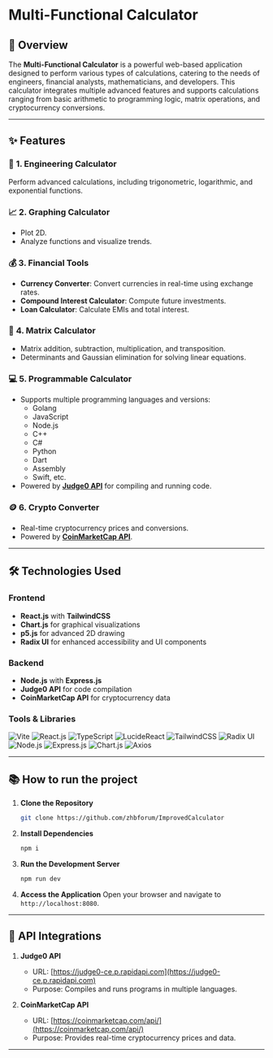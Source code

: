 # Multi-Functional Calculator


## 🚀 Overview
The **Multi-Functional Calculator** is a powerful web-based application designed to perform various types of calculations, catering to the needs of engineers, financial analysts, mathematicians, and developers. This calculator integrates multiple advanced features and supports calculations ranging from basic arithmetic to programming logic, matrix operations, and cryptocurrency conversions.

---

## ✨ Features

### 🔢 **1. Engineering Calculator**
Perform advanced calculations, including trigonometric, logarithmic, and exponential functions.

### 📈 **2. Graphing Calculator**
- Plot 2D.
- Analyze functions and visualize trends.

### 💰 **3. Financial Tools**
- **Currency Converter**: Convert currencies in real-time using exchange rates.
- **Compound Interest Calculator**: Compute future investments.
- **Loan Calculator**: Calculate EMIs and total interest.

### 🧮 **4. Matrix Calculator**
- Matrix addition, subtraction, multiplication, and transposition.
- Determinants and Gaussian elimination for solving linear equations.

### 💻 **5. Programmable Calculator**
- Supports multiple programming languages and versions:
  - Golang
  - JavaScript
  - Node.js
  - C++
  - C#
  - Python
  - Dart
  - Assembly
  - Swift, etc.
- Powered by **[Judge0 API](https://rapidapi.com/judge0-official/api/judge0-ce)** for compiling and running code.

### 🪙 **6. Crypto Converter**
- Real-time cryptocurrency prices and conversions.
- Powered by **[CoinMarketCap API](https://coinmarketcap.com/api/)**.

---

## 🛠️ Technologies Used

### Frontend
- **React.js** with **TailwindCSS**
- **Chart.js** for graphical visualizations
- **p5.js** for advanced 2D drawing
- **Radix UI** for enhanced accessibility and UI components

### Backend
- **Node.js** with **Express.js**
- **Judge0 API** for code compilation
- **CoinMarketCap API** for cryptocurrency data

### Tools & Libraries
![Vite](https://img.shields.io/badge/-Vite-646CFF?logo=vite&logoColor=white&style=flat)
![React.js](https://img.shields.io/badge/-React.js-61DAFB?logo=react&logoColor=white&style=flat)
![TypeScript](https://img.shields.io/badge/-TypeScript-3178C6?logo=typescript&logoColor=white&style=flat)
![LucideReact](https://img.shields.io/badge/-LucideReact-FF9E0F?logo=lucide&logoColor=white&style=flat)
![TailwindCSS](https://img.shields.io/badge/-TailwindCSS-06B6D4?logo=tailwindcss&logoColor=white&style=flat)
![Radix UI](https://img.shields.io/badge/-Radix_UI-8B5CF6?logo=radix-ui&logoColor=white&style=flat)
![Node.js](https://img.shields.io/badge/-Node.js-339933?logo=node.js&logoColor=white&style=flat)
![Express.js](https://img.shields.io/badge/-Express.js-000000?logo=express&logoColor=white&style=flat)
![Chart.js](https://img.shields.io/badge/-Chart.js-FF6384?logo=chartdotjs&logoColor=white&style=flat)
![Axios](https://img.shields.io/badge/-Axios-5A29E4?logo=axios&logoColor=white&style=flat)

---

## 📚 How to run the project

1. **Clone the Repository**
   ```bash
   git clone https://github.com/zhbforum/ImprovedCalculator
   ```

2. **Install Dependencies**
   ```bash
   npm i
   ```

3. **Run the Development Server**
   ```bash
   npm run dev
   ```

4. **Access the Application**
   Open your browser and navigate to `http://localhost:8080`.

---

## 🎯 API Integrations

1. **Judge0 API**
   - URL: [https://judge0-ce.p.rapidapi.com](https://judge0-ce.p.rapidapi.com)
   - Purpose: Compiles and runs programs in multiple languages.

2. **CoinMarketCap API**
   - URL: [https://coinmarketcap.com/api/](https://coinmarketcap.com/api/)
   - Purpose: Provides real-time cryptocurrency prices and data.

---


